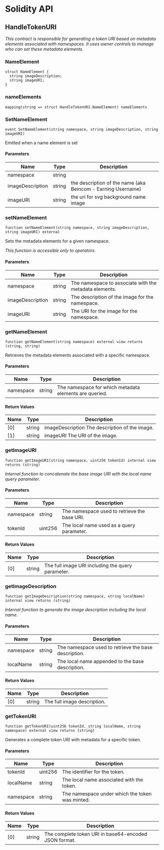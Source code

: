 # Solidity API

## HandleTokenURI

_This contract is responsible for generating a token URI based on metadata elements associated with namespaces. It uses owner controls to manage who can set these metadata elements._

### NameElement

```solidity
struct NameElement {
  string imageDescription;
  string imageURI;
}
```

### nameElements

```solidity
mapping(string => struct HandleTokenURI.NameElement) nameElements
```

### SetNameElement

```solidity
event SetNameElement(string namespace, string imageDescription, string imageURI)
```

Emitted when a name element is set

#### Parameters

| Name | Type | Description |
| ---- | ---- | ----------- |
| namespace | string |  |
| imageDescription | string | the description of the name (aka Beincom - Earning Username) |
| imageURI | string | the uri for svg background name image |

### setNameElement

```solidity
function setNameElement(string namespace, string imageDescription, string imageURI) external
```

Sets the metadata elements for a given namespace.

_This function is accessible only to operators._

#### Parameters

| Name | Type | Description |
| ---- | ---- | ----------- |
| namespace | string | The namespace to associate with the metadata elements. |
| imageDescription | string | The description of the image for the namespace. |
| imageURI | string | The URI for the image for the namespace. |

### getNameElement

```solidity
function getNameElement(string namespace) external view returns (string, string)
```

Retrieves the metadata elements associated with a specific namespace.

#### Parameters

| Name | Type | Description |
| ---- | ---- | ----------- |
| namespace | string | The namespace for which metadata elements are queried. |

#### Return Values

| Name | Type | Description |
| ---- | ---- | ----------- |
| [0] | string | imageDescription The description of the image. |
| [1] | string | imageURI The URI of the image. |

### getImageURI

```solidity
function getImageURI(string namespace, uint256 tokenId) internal view returns (string)
```

_Internal function to concatenate the base image URI with the local name query parameter._

#### Parameters

| Name | Type | Description |
| ---- | ---- | ----------- |
| namespace | string | The namespace used to retrieve the base URI. |
| tokenId | uint256 | The local name used as a query parameter. |

#### Return Values

| Name | Type | Description |
| ---- | ---- | ----------- |
| [0] | string | The full image URI including the query parameter. |

### getImageDescription

```solidity
function getImageDescription(string namespace, string localName) internal view returns (string)
```

_Internal function to generate the image description including the local name._

#### Parameters

| Name | Type | Description |
| ---- | ---- | ----------- |
| namespace | string | The namespace used to retrieve the base description. |
| localName | string | The local name appended to the base description. |

#### Return Values

| Name | Type | Description |
| ---- | ---- | ----------- |
| [0] | string | The full image description. |

### getTokenURI

```solidity
function getTokenURI(uint256 tokenId, string localName, string namespace) external view returns (string)
```

Generates a complete token URI with metadata for a specific token.

#### Parameters

| Name | Type | Description |
| ---- | ---- | ----------- |
| tokenId | uint256 | The identifier for the token. |
| localName | string | The local name associated with the token. |
| namespace | string | The namespace under which the token was minted. |

#### Return Values

| Name | Type | Description |
| ---- | ---- | ----------- |
| [0] | string | The complete token URI in base64-encoded JSON format. |

